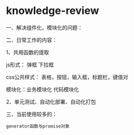 # knowledge-review
一、解决组件化，模块化的问题：

二、日常工作的内容：

1、共用函数的提取

  js形式：
    弹框
    下拉框
    
  css公共样式：
    表格，按钮，输入框，标题栏，键值对
    
  模块化：业务模块化
         代码模块化
         
2、单元测试、自动化部署、自动化打包

三、当前使用较多的：

    generator函数与promise对象
